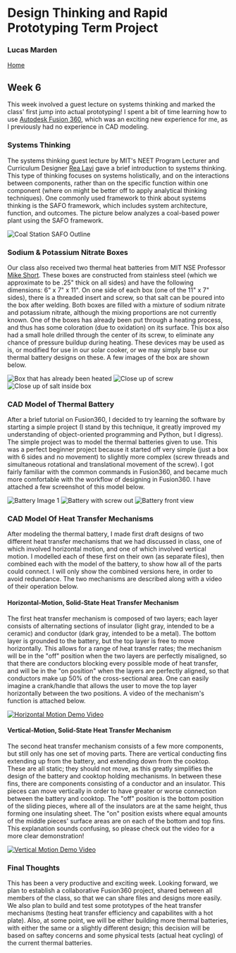 # Design Thinking and Rapid Prototyping Term Project
### Lucas Marden
[Home](index.md)   

## Week 6
This week involved a guest lecture on systems thinking and marked the class' first jump into actual prototyping! I spent a bit of time learning how to use [Autodesk Fusion 360](https://www.autodesk.com/products/fusion-360/overview), which was an exciting new experience for me, as I previously had no experience in CAD modeling.


### Systems Thinking
The systems thinking guest lecture by MIT's NEET Program Lecturer and Curriculum Designer [Rea Lavi](https://neet.mit.edu/community/leadership) gave a brief introduction to systems thinking. This type of thinking focuses on systems holistically, and on the interactions between components, rather than on the specific function within one component (where on might be better off to apply analytical thinking techniques). One commonly used framework to think about systems thinking is the SAFO framework, which includes system architecture, function, and outcomes. The picture below analyzes a coal-based power plant using the SAFO framework.

![Coal Station SAFO Outline](./Images/coal_station.png)


### Sodium & Potassium Nitrate Boxes
Our class also received two thermal heat batteries from MIT NSE Professor [Mike Short](https://web.mit.edu/nse/people/faculty/short.html). These boxes are constructed from stainless steel (which we approximate to be .25" thick on all sides) and have the following dimensions: 6" x 7" x 11". On one side of each box (one of the 11" x 7" sides), there is a threaded insert and screw, so that salt can be poured into the box after welding. Both boxes are filled with a mixture of sodium nitrate and potassium nitrate, although the mixing proportions are not currently known. One of the boxes has already been put through a heating process, and thus has some coloration (due to oxidation) on its surface. This box also had a small hole drilled through the center of its screw, to eliminate any chance of pressure buildup during heating. These devices may be used as is, or modified for use in our solar cooker, or we may simply base our thermal battery designs on these. A few images of the box are shown below.


![Box that has already been heated](./Images/heated_box.jpg) 
![Close up of screw](./Images/box_w_screw.jpg) 
![Close up of salt inside box](./Images/box_w_salt.jpg)


### CAD Model of Thermal Battery
After a brief tutorial on Fusion360, I decided to try learning the software by starting a simple project (I stand by this technique, it greatly improved my understanding of object-oriented programming and Python, but I digress). The simple project was to model the thermal batteries given to use. This was a perfect beginner project because it started off very simple (just a box with 6 sides and no movement) to slightly more complex (screw threads and simultaneous rotational and translational movement of the screw). I got fairly familiar with the common commands in Fusion360, and became much more comfortable with the workflow of designing in Fusion360. I have attached a few screenshot of this model below.


![Battery Image 1](./Images/battery_1.png)
![Battery with screw out](./Images/battery_screw_out.png)
![Battery front view](./Images/battery_front_view.png)


### CAD Model Of Heat Transfer Mechanisms
After modeling the thermal battery, I made first draft designs of two different heat transfer mechanisms that we had discussed in class, one of which involved horizontal motion, and one of which involved vertical motion. I modelled each of these first on their own (as separate files), then combined each with the model of the battery, to show how all of the parts could connect. I will only show the combined versions here, in order to avoid redundance. The two mechanisms are described along with a video of their operation below.

#### Horizontal-Motion, Solid-State Heat Transfer Mechanism
The first heat transfer mechanism is composed of two layers; each layer consists of alternating sections of insulator (light gray, intended to be a ceramic) and conductor (dark gray, intended to be a metal). The bottom layer is grounded to the battery, but the top layer is free to move horizontally. This allows for a range of heat transfer rates; the mechanism will be in the "off" position when the two layers are perfectly misaligned, so that there are conductors blocking every possible mode of heat transfer, and will be in the "on position" when the layers are perfectly aligned, so that conductors make up 50% of the cross-sectional area. One can easily imagine a crank/handle that allows the user to move the top layer horizontally between the two positions. A video of the mechanism's function is attached below.


[![Horizontal Motion Demo Video](./Images/heat_transfer_horizontal_thumbnail.png)](https://www.youtube.com/watch?v=BQ185xqM5mo "Solid-State Heat Transfer Mechanism with Horizontal Movement")


#### Vertical-Motion, Solid-State Heat Transfer Mechanism
The second heat transfer mechanism consists of a few more components, but still only has one set of moving parts. There are vertical conducting fins extending up from the battery, and extending down from the cooktop. These are all static; they should not move, as this greatly simplifies the design of the battery and cooktop holding mechanisms. In between these fins, there are components consisting of a conductor and an insulator. This pieces can move vertically in order to have greater or worse connection between the battery and cooktop. The "off" position is the bottom position of the sliding pieces, where all of the insulators are at the same height, thus forming one insulating sheet. The "on" position exists where equal amounts of the middle pieces' surface areas are on each of the bottom and top fins. This explanation sounds confusing, so please check out the video for a more clear demonstration! 


 
[![Vertical Motion Demo Video](./Images/heat_transfer_vertical_thumbnail.png)](https://youtu.be/AUAEhxpjDCM "Solid-State Heat Transfer Mechanism with Vertical Movement")


### Final Thoughts
This has been a very productive and exciting week. Looking forward, we plan to establish a collaborative Fusion360 project, shared between all members of the class, so that we can share files and designs more easily. We also plan to build and test some prototypes of the heat transfer mechanisms (testing heat transfer efficiency and capabilites with a hot plate). Also, at some point, we will be either building more thermal batteries, with either the same or a slightly different design; this decision will be based on saftey concerns and some physical tests (actual heat cycling) of the current thermal batteries. 
